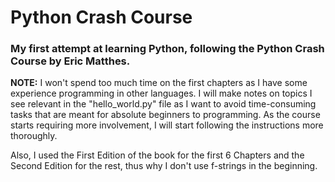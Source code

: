 # Python Crash Course

### My first attempt at learning Python, following the Python Crash Course by Eric Matthes.  
  
**NOTE:** I won't spend too much time on the first chapters as I have some experience programming in other languages. I will make notes on topics I see relevant in the "hello_world.py" file as I want to avoid time-consuming tasks that are meant for absolute beginners to programming. As the course starts requiring more involvement, I will start following the instructions more thoroughly.  
  
Also, I used the First Edition of the book for the first 6 Chapters and the Second Edition for the rest, thus why I don't use f-strings in the beginning.
